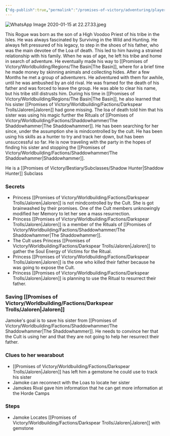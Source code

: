 ```yaml
---
{"dg-publish":true,"permalink":"/promises-of-victory/adventuring/player-characters/jamoke/","title":"Jamoke","noteIcon":"NPC","created":"","updated":""}
---
```


![WhatsApp Image 2020-01-15 at 22.27.33.jpeg](/img/user/WhatsApp%20Image%202020-01-15%20at%2022.27.33.jpeg)

This Rogue was born as the son of a High Voodoo Priest of his tribe in the Isles. He was always fascinated by Surviving in the Wild and Hunting. He always felt pressured of his legacy, to step in the shoes of his father, who was the main devotee of the Loa of death. This led to him having a strained relationship with his family. When he was of age, he left his tribe and home in search of adventure.
He eventually made his way to [[Promises of Victory/Worldbuilding/Regions/The Basin\|The Basin]], where for a brief time he made money by skinning animals and collecting hides. After a few Months he met a group of adventurers. He adventured with them for awhile, until he was ambushed by an old rival. He was framed for the death of his father and was forced to leave the group. He was able to clear his name, but his tribe still distrusts him.
During his time in [[Promises of Victory/Worldbuilding/Regions/The Basin\|The Basin]], he also learned that his sister [[Promises of Victory/Worldbuilding/Factions/Darkspear Trolls/Jaloren\|Jaloren]] had gone missing. The loa of death told him that his sister was using his magic further the Rituals of [[Promises of Victory/Worldbuilding/Factions/Shaddowhammer/The Shaddowhammer\|The Shaddowhammer]]. He has been searching for her since, under the assumption she is mindcontrolled by the cult.
He has been using his skills as a hunter to try and track her down, but has been unsuccessful so far.
He is now traveling with the party in the hopes of finding his sister and stopping the  [[Promises of Victory/Worldbuilding/Factions/Shaddowhammer/The Shaddowhammer\|Shaddowhammer]].

He is a [[Promises of Victory/Bestiary/Subclasses/Shadow Hunter\|Shaddow Hunter]] Subclass

### Secrets

- Princess [[Promises of Victory/Worldbuilding/Factions/Darkspear Trolls/Jaloren\|Jaloren]] is not mindcontrolled by the Cult. She is got brainwashed by their promises. One of the Cult members unknowingly modified her Memory to let her see a mass resurrection.
- Princess [[Promises of Victory/Worldbuilding/Factions/Darkspear Trolls/Jaloren\|Jaloren]] is a member of the Rituals of [[Promises of Victory/Worldbuilding/Factions/Shaddowhammer/The Shaddowhammer\|The Shaddowhammer]].
- The Cult uses Princess [[Promises of Victory/Worldbuilding/Factions/Darkspear Trolls/Jaloren\|Jaloren]] to gather the Soul Energy of Victims for the Ritual.
- Princess [[Promises of Victory/Worldbuilding/Factions/Darkspear Trolls/Jaloren\|Jaloren]] is the one who killed their father because he was going to expose the Cult.
- Princess [[Promises of Victory/Worldbuilding/Factions/Darkspear Trolls/Jaloren\|Jaloren]] is planning to use the Ritual to resurrect their father.

### Saving [[Promises of Victory/Worldbuilding/Factions/Darkspear Trolls/Jaloren\|Jaloren]]

Jamoke's goal is to save his sister from [[Promises of Victory/Worldbuilding/Factions/Shaddowhammer/The Shaddowhammer\|The Shaddowhammer]]. He needs to convince her that the Cult is using her and that they are not going to help her resurrect their father.

### Clues to her wearabout

- [[Promises of Victory/Worldbuilding/Factions/Darkspear Trolls/Jaloren\|Jaloren]] has left him a gemstone he could use to track his sister
- Jamoke can reconnect with the Loas to locate her sister
- Jamokes Rival gave him information that he can get more information at the Horde Camps

### Steps

- Jamoke Locates [[Promises of Victory/Worldbuilding/Factions/Darkspear Trolls/Jaloren\|Jaloren]] with gemstone
